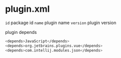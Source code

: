 # plugin.xml

`id`  package id
`name` plugin name
`version` plugin version


plugin depends

```sh
<depends>JavaScript</depends>
<depends>org.jetbrains.plugins.vue</depends>
<depends>com.intellij.modules.json</depends>
```
